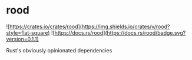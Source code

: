 # rood
![https://crates.io/crates/rood](https://img.shields.io/crates/v/rood?style=flat-square) ![https://docs.rs/rood](https://docs.rs/rood/badge.svg?version=0.1.1)

Rust's obviously opinionated dependencies
